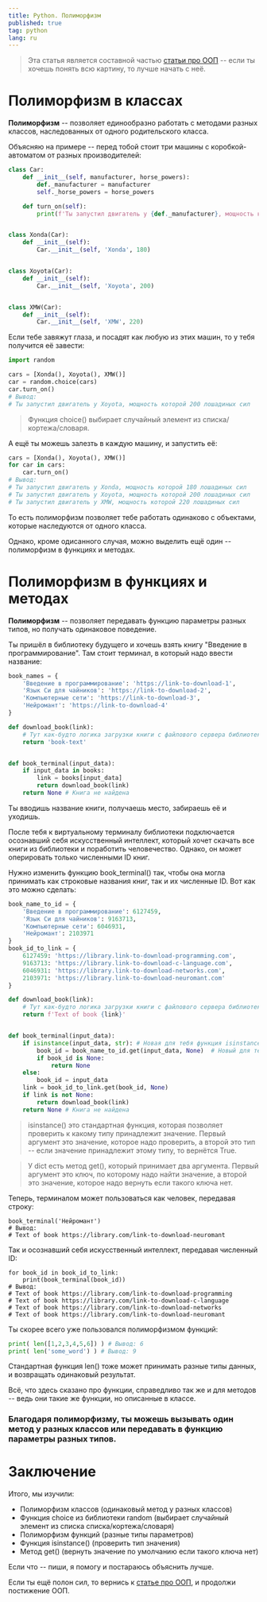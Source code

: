 ```yaml
---
title: Python. Полиморфизм
published: true
tag: python
lang: ru
---
```


> Эта статья является составной частью [статьи про ООП](/python-classes-oop-ru) -- если ты хочешь понять всю картину, то лучше начать с неё.

# Полиморфизм в классах

**Полиморфизм** -- позволяет единообразно работать с методами разных классов, наследованных от одного родительского класса.

Объясняю на примере -- перед тобой стоит три машины с коробкой-автоматом от разных производителей:

```python
class Car:
    def __init__(self, manufacturer, horse_powers):
        def._manufacturer = manufacturer
        self._horse_powers = horse_powers

    def turn_on(self):
        print(f'Ты запустил двигатель у {def._manufacturer}, мощность которой {self._horse_powers} лошадиных сил')


class Xonda(Car):
    def __init__(self):
        Car.__init__(self, 'Xonda', 180)


class Xoyota(Car):
    def __init__(self):
        Car.__init__(self, 'Xoyota', 200)


class XMW(Car):
    def __init__(self):
        Car.__init__(self, 'XMW', 220)
```

Если тебе завяжут глаза, и посадят как любую из этих машин, то у тебя получится её завести:

```python
import random

cars = [Xonda(), Xoyota(), XMW()]
car = random.choice(cars)
car.turn_on()
# Вывод:
# Ты запустил двигатель у Xoyota, мощность которой 200 лошадиных сил
```

> Функция choice() выбирает случайный элемент из списка/кортежа/словаря.

А ещё ты можешь залезть в каждую машину, и запустить её:

```python
cars = [Xonda(), Xoyota(), XMW()]
for car in cars:
    car.turn_on()
# Вывод:
# Ты запустил двигатель у Xonda, мощность которой 180 лошадиных сил
# Ты запустил двигатель у Xoyota, мощность которой 200 лошадиных сил
# Ты запустил двигатель у XMW, мощность которой 220 лошадиных сил
```

То есть полиморфизм позволяет тебе работать одинаково с объектами, которые наследуются от одного класса.

Однако, кроме одисанного случая, можно выделить ещё один -- полиморфизм в функциях и методах.

# Полиморфизм в функциях и методах

**Полиморфизм** -- позволяет передавать функцию параметры разных типов, но получать одинаковое поведение.

Ты пришёл в библиотеку будущего и хочешь взять книгу "Введение в программирование". Там стоит терминал, в который надо ввести название:

```python
book_names = {
    'Введение в программирование': 'https://link-to-download-1',
    'Язык Си для чайников': 'https://link-to-download-2',
    'Компьютерные сети': 'https://link-to-download-3',
    'Нейромант': 'https://link-to-download-4'
}

def download_book(link):
    # Тут как-будто логика загрузки книги с файлового сервера библиотеки
    return 'book-text'


def book_terminal(input_data):
    if input_data in books:
        link = books[input_data]
        return download_book(link)
    return None # Книга не найдена
```

Ты вводишь название книги, получаешь место, забираешь её и уходишь.

После тебя к виртуальному терминалу библиотеки подключается осознавший себя искусственный интеллект, который хочет скачать все книги из библиотеки и поработить человечество. Однако, он может оперировать только численными ID книг.

Нужно изменить функцию book_terminal() так, чтобы она могла принимать как строковые названия книг, так и их численные ID. Вот как это можно сделать:

```python
book_name_to_id = {
    'Введение в программирование': 6127459,
    'Язык Си для чайников': 9163713,
    'Компьютерные сети': 6046931,
    'Нейромант': 2103971
}
book_id_to_link = {
    6127459: 'https://library.link-to-download-programming.com',
    9163713: 'https://library.link-to-download-c-language.com',
    6046931: 'https://library.link-to-download-networks.com',
    2103971: 'https://library.link-to-download-neuromant.com'
}

def download_book(link):
    # Тут как-будто логика загрузки книги с файлового сервера библиотеки
    return f'Text of book {link}'


def book_terminal(input_data):
    if isinstance(input_data, str): # Новая для тебя функция isinstance(), описание ниже
        book_id = book_name_to_id.get(input_data, None)  # Новый для тебя метод get(), описание ниже
        if book_id is None:
            return None
    else:
        book_id = input_data
    link = book_id_to_link.get(book_id, None)
    if link is not None:
        return download_book(link)
    return None # Книга не найдена
```

> isinstance() это стандартная функция, которая позволяет проверить к какому типу принадлежит значение. Первый аргумент это значение, которое надо проверить, а второй это тип -- если значение принадлежит этому типу, то вернётся True.

> У dict есть метод get(), который принимает два аргумента. Первый аргумент это ключ, по которому надо найти значение, а второй это значение, которое надо вернуть если такого ключа нет.

Теперь, терминалом может пользоваться как человек, передавая строку:

```pyhon
book_terminal('Нейромант')
# Вывод:
# Text of book https://library.com/link-to-download-neuromant
```

Так и осознавший себя искусственный интеллект, передавая численный ID:

```pyhon
for book_id in book_id_to_link:
    print(book_terminal(book_id))
# Вывод:
# Text of book https://library.com/link-to-download-programming
# Text of book https://library.com/link-to-download-c-language
# Text of book https://library.com/link-to-download-networks
# Text of book https://library.com/link-to-download-neuromant
```

Ты скорее всего уже пользовался полиморфизмом функций:

```python
print( len([1,2,3,4,5,6]) ) # Вывод: 6
print( len('some_word') ) # Вывод: 9
```

Стандартная функция len() тоже может принимать разные типы данных, и возвращать одинаковый результат.

Всё, что здесь сказано про функции, справедливо так же и для методов -- ведь они такие же функции, но описанные в классе.

### Благодаря полиморфизму, ты можешь вызывать один метод у разных классов или передавать в функцию параметры разных типов.

# [](#header-1)Заключение

Итого, мы изучили:

* Полиморфизм классов (одинаковый метод у разных классов)
* Функция choice из библиотеки random (выбирает случайный элемент из списка списка/кортежа/словаря)
* Полиморфизм функций (разные типы параметров)
* Функция isinstance() (проверить тип значения)
* Метод get() (вернуть значение по умолчанию если такого ключа нет)

Если что -- пиши, я помогу и постараюсь объяснить лучше.

Если ты ещё полон сил, то вернись к [статье про ООП](/python-classes-oop-ru), и продолжи постижение ООП.
